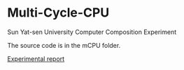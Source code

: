 # Multi-Cycle-CPU
Sun Yat-sen University Computer Composition Experiment

The source code is in the mCPU folder.

[Experimental report](ECOP-18342069.pdf)
